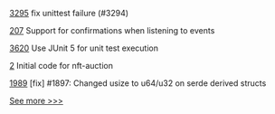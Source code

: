 
[3295](https://github.com/hyperledger/fabric/pull/3295) fix unittest failure (#3294)

[207](https://github.com/hyperledger/firefly-ethconnect/pull/207) Support for confirmations when listening to events

[3620](https://github.com/hyperledger/besu/pull/3620) Use JUnit 5 for unit test execution

[2](https://github.com/hyperledger-labs/nft-auction/pull/2) Initial code for nft-auction

[1989](https://github.com/hyperledger/iroha/pull/1989) [fix] #1897: Changed usize to u64/u32 on serde derived structs


[See more >>>](https://start-here.hyperledger.org/pull-requests)
